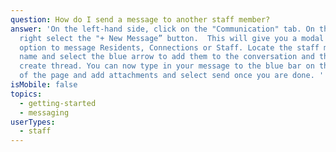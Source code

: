 ```yaml
---
question: How do I send a message to another staff member?
answer: 'On the left-hand side, click on the "Communication" tab. On the top
  right select the "+ New Message” button.  This will give you a modal with the
  option to message Residents, Connections or Staff. Locate the staff member’s
  name and select the blue arrow to add them to the conversation and then select
  create thread. You can now type in your message to the blue bar on the bottom
  of the page and add attachments and select send once you are done. '
isMobile: false
topics:
  - getting-started
  - messaging
userTypes:
  - staff
---
```

